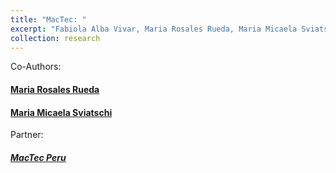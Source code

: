 ```yaml
---
title: "MacTec: "
excerpt: "Fabiola Alba Vivar, Maria Rosales Rueda, Maria Micaela Sviatschi"
collection: research
---
```

Co-Authors:

 #### [Maria Rosales Rueda](http://www.mariafrosales.com)
 
 #### [Maria Micaela Sviatschi](http://www.micaelasviatschi.com/)
 
 Partner:

 ##### [MacTec Peru](https://www.mactecperu.com/)
